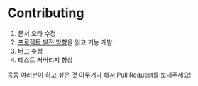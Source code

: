 # Contributing

1. 문서 오타 수정
2. [프로젝트 발전 방향](./ROADMAP.md)을 읽고 기능 개발
3. [버그](https://github.com/rhea-so/INILoader/issues) 수정
4. 테스트 커버리지 향상

등등 여러분이 하고 싶은 것 아무거나 해서 Pull Request를 보내주세요!
